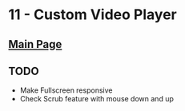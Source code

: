 # 11 - Custom Video Player

## <a href='https://github.com/Mugilan-Codes/javascript-30'>Main Page</a>

## TODO

- Make Fullscreen responsive
- Check Scrub feature with mouse down and up

